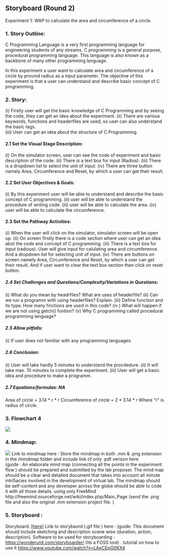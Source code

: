 ## Storyboard (Round 2)
Experiment 1: WAP to calculate the area and circumference of a circle.

### 1. Story Outline:

C Programming Language is a very first programming language for engineering students of any streams. C programming is a general purpose, procedural programming language. This language is also known as a backbone of many other programming language.

In this experiment a user want to calculate area and circumference of a circle by provind radius as a input parameter. The objective of this experiment is that a user can understand and describe basic concept of C programming.

### 2. Story:

(i) Firstly user will get the basic knowledge of C Programming and by seeing the code, they can get an idea about the experiment.
(ii) There are various keywords, functions and headerfiles are used, so user can also understand the basic tags.  
(iii)  User can get an idea about the structure of C Programming.

#### 2.1 Set the Visual Stage Description:
(i) On the simulator screen, user can see the code of experiment and basic description of the code.
(ii) There is a text box for input (Radius).
(iii) There is a dropdown list to select the unit of input.
(iv) There are three button namely Area, Circumference and Reset, by which a user can get their result.

#### 2.2 Set User Objectives & Goals:
(i) By this experiment user will be able to understand and describe the basic concept of C programming.
(ii) user will be able to understand the procedure of writing code.
(iii) user will be able to calculate the area.
(iv) user will be able to calculate the circumference.

#### 2.3 Set the Pathway Activities:

(i) When the user will click on the simulator, simulator screen will be open up.
(ii) On screen firstly there is a code section where user can get an idea abot the code and concept of C programming.
(iii) There is a text box for input (radious). User will give input for calulating area and circumference. And a dropdown list for selecting unit of input.
(iv) There are buttons on screen namely Area, Circumference and Reset, by which a user can get their result. And if user want to clear the text box section then click on reset button.

##### 2.4 Set Challenges and Questions/Complexity/Variations in Questions:

(i) What do you mean by headrfiles? What are uses of headerfile? 
(ii) Can we run a programm with using headerfiles? Explain.
(iii) Define function and its type. How many finctions are used in this code?
(iv ) What will happen if we are not using getch() funtion?
(v) Why C programming called procedural programming language?

##### 2.5 Allow pitfalls:
(i) If user does not familiar with any programming languages.
##### 2.6 Conclusion:
(i) User will take hardly 5 minutes to understand the procdedure.
(ii) It will take max. 10 minutes to complete the experiment.
(iii) User will get a basic idea and procedure to make a programm.

##### 2.7 Equations/formulas: NA
Area of circle = 3.14 * r * r
Circumference of circle = 2 * 3.14 * r
Where “r” is radius of circle.


### 3. Flowchart 4
<img src ="E:/ebootathon/Round 0-3 templete/flowchart.png">

### 4. Mindmap:
<img src="mindmap/mindmap.png"/>
 Link to mindmap here : Store the mindmap in both .mm & .png extension in the  /mindmap folder and include link of only .pdf verison here
 <br>
 (guide : An elaborate mind map (connecting all the points in the experiment flow ) should be prepared and submitted by the lab proposer. The mind map should be a clear and detailed document that takes into account all minute intri5acies involved in the development of virtual lab. The mindmap should be self-content and any developer across the globe should be able to code it with all those details. using only FreeMind http://freemind.sourceforge.net/wiki/index.php/Main_Page (send the .png file and also the original .mm extension project file. )

### 5. Storyboard :
Storyboard: <a href="Storyboard/carwiper.gif"> [here]</a>
Link to storybaord (.gif file ) here :
(guide: This document should include sketching and description scene wise (duration, action, description). Software to be used for storyboarding : https://wonderunit.com/storyboarder/ (Its a FOSS tool) . tutorial on how to use it https://www.youtube.com/watch?v=LAeCEpG0KX4
